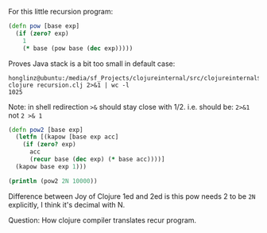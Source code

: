 For this little recursion program:

```clojure
(defn pow [base exp]
  (if (zero? exp)
    1
    (* base (pow base (dec exp)))))
```
Proves Java stack is a bit too small in default case:
```
honglinz@ubuntu:/media/sf_Projects/clojureinternal/src/clojureinternal$ clojure recursion.clj 2>&1 | wc -l
1025
```

Note: in shell redirection `>&` should stay close with 1/2. i.e. should be:
`2>&1` not `2 >& 1`

```clojure
(defn pow2 [base exp]
  (letfn [(kapow [base exp acc]
    (if (zero? exp)
      acc
      (recur base (dec exp) (* base acc))))]
  (kapow base exp 1)))

(println (pow2 2N 10000))
```

Difference between Joy of Clojure 1ed and 2ed is this pow needs 2 to be `2N` explicitly, I think it's decimal with N. 

Question: How clojure compiler translates recur program.
